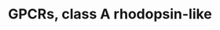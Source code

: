 ---
annotations:
- id: PW:0000125
  parent: signaling pathway
  type: Pathway Ontology
  value: G protein mediated signaling pathway
authors:
- Nsalomonis
- MaintBot
- AlexanderPico
- BruceConklin
- Khanspers
- Egonw
- Zari
- Eweitz
citedin:
- link: PMC8418865
  title: 'Copy Number Variants Captured by the Array Comparative Genomic Hybridization
    in a Cohort of Patients Affected with Hereditary Colorectal Cancer in Sri Lanka:
    The First CNV Analysis Study of the Hereditary Colorectal Cancer in the Sri Lankan
    Population (2021)'
- link: PMC7925531
  title: Identification of candidate genes and pathways in retinopathy of prematurity
    by whole exome sequencing of preterm infants enriched in phenotypic extremes (2021)
- link: PMC4936435
  title: Transcriptome Alterations In X-Irradiated Human Gingiva Fibroblasts (2016)
- link: 10.1177/11779322231155068
  title: 'New Insight Into Mechanisms of Hepatic Encephalopathy: An Integrative Analysis
    Approach to Identify Molecular Markers and Therapeutic Targets'
- link: 10.1016/j.compbiomed.2014.12.003
  title: Integrative epigenetic profiling analysis identifies DNA methylation changes
    associated with chronic alcohol consumption (2015)
communities: []
description: This pathway was created using the GPCRDB (Horn et al., 1998), http://www.gpcr.org/7tm/
  (originally at http://www.cmbi.kun.nl/7tm/). The groupings are based on the GPCR
  phylogenetic tree available from the GPCRDB and the training sets used by Karchin
  et al. (Bioinformatics, 2002, pg. 147-159). The labels indicate children and grandchildren
  of the various classes of GPCRs as described by these references.  Proteins on this
  pathway have targeted assays available via the [CPTAC Assay Portal](https://assays.cancer.gov/available_assays?wp_id=WP455)
last-edited: 2025-03-03
ndex: e65a3ec1-8b5f-11eb-9e72-0ac135e8bacf
organisms:
- Homo sapiens
redirect_from:
- /index.php/Pathway:WP455
- /instance/WP455
- /instance/WP455_r137257
revision: r137257
schema-jsonld:
- '@context': https://schema.org/
  '@id': https://wikipathways.github.io/pathways/WP455.html
  '@type': Dataset
  creator:
    '@type': Organization
    name: WikiPathways
  description: This pathway was created using the GPCRDB (Horn et al., 1998), http://www.gpcr.org/7tm/
    (originally at http://www.cmbi.kun.nl/7tm/). The groupings are based on the GPCR
    phylogenetic tree available from the GPCRDB and the training sets used by Karchin
    et al. (Bioinformatics, 2002, pg. 147-159). The labels indicate children and grandchildren
    of the various classes of GPCRs as described by these references.  Proteins on
    this pathway have targeted assays available via the [CPTAC Assay Portal](https://assays.cancer.gov/available_assays?wp_id=WP455)
  keywords:
  - ADORA1
  - ADORA2A
  - ADORA2B
  - ADORA3
  - ADRA1A
  - ADRA1B
  - ADRA1D
  - ADRA2A
  - ADRA2B
  - ADRA2C
  - ADRB1
  - ADRB2
  - ADRB3
  - AGTR1
  - AGTR2
  - AGTRL1
  - AVPR1A
  - AVPR1B
  - AVPR2
  - Angiotensin II
  - BDKRB1
  - BDKRB2
  - BLR1
  - BRS3
  - Bradykinin
  - C3AR1
  - CCBP2
  - CCKAR
  - CCKBR
  - CCR1
  - CCR10
  - CCR2
  - CCR3
  - CCR4
  - CCR5
  - CCR6
  - CCR7
  - CCR8
  - CCR9
  - CCRL1
  - CCRL2
  - CHRM1
  - CHRM2
  - CHRM3
  - CHRM4
  - CHRM5
  - CMKLR1
  - CMKOR1
  - CNR1
  - CNR2
  - CX3CR1
  - CXCR3
  - CXCR4
  - CYSLTR1
  - CYSLTR2
  - DRD1
  - DRD2
  - DRD3
  - DRD4
  - DRD5
  - Dopamine
  - EDNRA
  - EDNRB
  - F2R
  - F2RL1
  - F2RL2
  - F2RL3
  - FPR1
  - FPRL1
  - FPRL2
  - FSHR
  - GALR1
  - GALR2
  - GALR3
  - GHSR
  - GPR1
  - GPR10
  - GPR109B
  - GPR12
  - GPR147
  - GPR15
  - GPR161
  - GPR17
  - GPR171
  - GPR173
  - GPR174
  - GPR18
  - GPR19
  - GPR20
  - GPR21
  - GPR22
  - GPR23
  - GPR24
  - GPR25
  - GPR27
  - GPR3
  - GPR30
  - GPR31
  - GPR32
  - GPR34
  - GPR35
  - GPR37
  - GPR37L1
  - GPR39
  - GPR4
  - GPR40
  - GPR41
  - GPR42
  - GPR43
  - GPR44
  - GPR45
  - GPR50
  - GPR52
  - GPR6
  - GPR63
  - GPR65
  - GPR68
  - GPR7
  - GPR74
  - GPR75
  - GPR77
  - GPR8
  - GPR81
  - GPR83
  - GPR85
  - GPR87
  - GPR92
  - GRPR
  - HCRTR1
  - HCRTR2
  - HRH1
  - HRH2
  - HRH3
  - HTR1A
  - HTR1B
  - HTR1D
  - HTR1E
  - HTR1F
  - HTR2A
  - HTR2B
  - HTR2C
  - HTR4
  - HTR5A
  - HTR6
  - HTR7
  - Histamine
  - IL8RA
  - IL8RB
  - LHCGR
  - LTB4R
  - MAS1
  - MAS1L
  - MC1R
  - MC2R
  - MC3R
  - MC4R
  - MC5R
  - MLNR
  - MTNR1A
  - MTNR1B
  - Melatonin
  - NMBR
  - NMUR1
  - NMUR2
  - NPY1R
  - NPY2R
  - NPY5R
  - NPY6R
  - NTSR1
  - NTSR2
  - OPN1LW
  - OPN1MW
  - OPN1SW
  - OPN3
  - OPN4
  - OPRD1
  - OPRK1
  - OPRL1
  - OPRM1
  - OR10A4
  - OR10A5
  - OR10H1
  - OR10H2
  - OR10H3
  - OR10J1
  - OR11A1
  - OR12D3
  - OR1A1
  - OR1A2
  - OR1C1
  - OR1D2
  - OR1D4
  - OR1D5
  - OR1E1
  - OR1E2
  - OR1F1
  - OR1G1
  - OR1I1
  - OR1Q1
  - OR2A4
  - OR2AG1
  - OR2B2
  - OR2B3
  - OR2B6
  - OR2C1
  - OR2D2
  - OR2F1
  - OR2F2
  - OR2H1
  - OR2H2
  - OR2J1
  - OR2J2
  - OR2J3
  - OR2N1P
  - OR2S2
  - OR2T1
  - OR2W1
  - OR3A1
  - OR3A2
  - OR3A3
  - OR3A4
  - OR5F1
  - OR5I1
  - OR5U1
  - OR5V1
  - OR6A2
  - OR6B1
  - OR7A10
  - OR7A17
  - OR7A5
  - OR7C1
  - OR7C2
  - OR8B8
  - OR8D2
  - OXTR
  - Opioid
  - P2RY1
  - P2RY10
  - P2RY11
  - P2RY12
  - P2RY13
  - P2RY14
  - P2RY2
  - P2RY4
  - P2RY5
  - P2RY6
  - PPYR1
  - PTAFR
  - PTGDR
  - PTGER1
  - PTGER2
  - PTGER3
  - PTGER4
  - PTGFR
  - PTGIR
  - Prostaglandin
  - Q9UDD9
  - RHO
  - RRH
  - Rgr
  - SSTR1
  - SSTR2
  - SSTR3
  - SSTR4
  - SSTR5
  - SUCNR1
  - Serotonin
  - Somatostatin
  - TBXA2R
  - TRHR
  - XCR1
  license: CC0
  name: GPCRs, class A rhodopsin-like
seo: CreativeWork
title: GPCRs, class A rhodopsin-like
wpid: WP455
---
